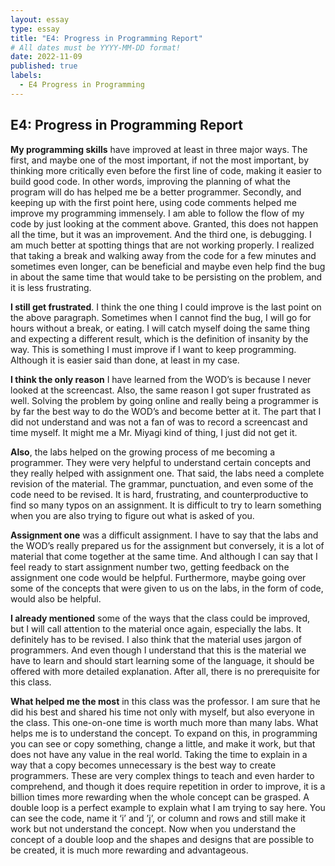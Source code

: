 ```yaml
---
layout: essay
type: essay
title: "E4: Progress in Programming Report"
# All dates must be YYYY-MM-DD format!
date: 2022-11-09
published: true
labels:
  - E4 Progress in Programming
---
```

## E4: Progress in Programming Report

**My programming skills** have improved at least in three major ways. The first, and maybe one of the most important, if not the most important, by thinking more critically even before the first line of code, making it easier to build good code. In other words, improving the planning of what the program will do has helped me be a better programmer. Secondly, and keeping up with the first point here, using code comments helped me improve my programming immensely. I am able to follow the flow of my code by just looking at the comment above. Granted, this does not happen all the time, but it was an improvement. And the third one, is debugging. I am much better at spotting things that are not working properly. I realized that taking a break and walking away from the code for a few minutes and sometimes even longer, can be beneficial and maybe even help find the bug in about the same time that would take to be persisting on the problem, and it is less frustrating. 

**I still get frustrated**. I think the one thing I could improve is the last point on the above paragraph. Sometimes when I cannot find the bug, I will go for hours without a break, or eating. I will catch myself doing the same thing and expecting a different result, which is the definition of insanity by the way. This is something I must improve if I want to keep programming. Although it is easier said than done, at least in my case.

**I think the only reason** I have learned from the WOD’s is because I never looked at the screencast. Also, the same reason I got super frustrated as well. Solving the problem by going online and really being a programmer is by far the best way to do the WOD’s and become better at it. The part that I did not understand and was not a fan of was to record a screencast and time myself. It might me a Mr. Miyagi kind of thing, I just did not get it.

**Also**, the labs helped on the growing process of me becoming a programmer. They were very helpful to understand certain concepts and they really helped with assignment one. That said, the labs need a complete revision of the material. The grammar, punctuation, and even some of the code need to be revised. It is hard, frustrating, and counterproductive to find so many typos on an assignment. It is difficult to try to learn something when you are also trying to figure out what is asked of you.

**Assignment one** was a difficult assignment. I have to say that the labs and the WOD’s really prepared us for the assignment but conversely, it is a lot of material that come together at the same time. And although I can say that I feel ready to start assignment number two, getting feedback on the assignment one code would be helpful. Furthermore, maybe going over some of the concepts that were given to us on the labs, in the form of code, would also be helpful.

**I already mentioned** some of the ways that the class could be improved, but I will call attention to the material once again, especially the labs. It definitely has to be revised. I also think that the material uses jargon of programmers. And even though I understand that this is the material we have to learn and should start learning some of the language, it should be offered with more detailed explanation. After all, there is no prerequisite for this class.

**What helped me the most** in this class was the professor. I am sure that he did his best and shared his time not only with myself, but also everyone in the class. This one-on-one time is worth much more than many labs. What helps me is to understand the concept. To expand on this, in programming you can see or copy something, change a little, and make it work, but that does not have any value in the real world. Taking the time to explain in a way that a copy becomes unnecessary is the best way to create programmers. These are very complex things to teach and even harder to comprehend, and though it does require repetition in order to improve, it is a billion times more rewarding when the whole concept can be grasped. A double loop is a perfect example to explain what I am trying to say here. You can see the code, name it ‘i’ and ’j’, or column and rows and still make it work but not understand the concept. Now when you understand the concept of a double loop and the shapes and designs that are possible to be created, it is much more rewarding and advantageous. 
